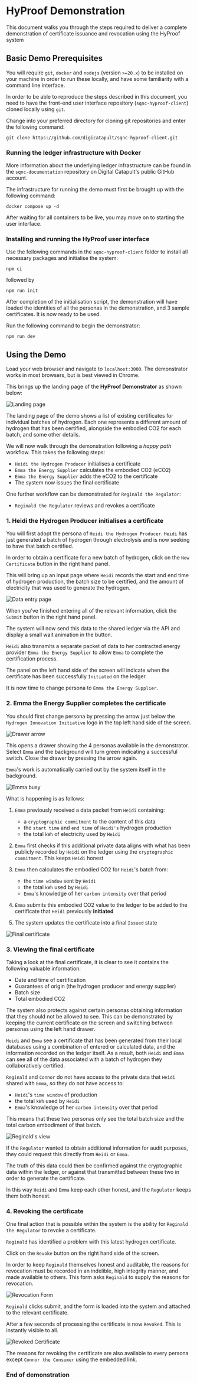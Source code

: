 # HyProof Demonstration

This document walks you through the steps required to deliver a complete demonstration of certificate issuance and revocation using the HyProof system

## Basic Demo Prerequisites

You will require `git`, `docker` and `nodejs` (version `>=20.x`) to be installed on your machine in order to run these locally, and have some familiarity with a command line interface.

In order to be able to reproduce the steps described in this document, you need to have the front-end user interface repository (`sqnc-hyproof-client`) cloned locally using `git`.

Change into your preferred directory for cloning git repositories and enter the following command:

```
git clone https://github.com/digicatapult/sqnc-hyproof-client.git
```

### Running the ledger infrastructure with Docker

More information about the underlying ledger infrastructure can be found in the `sqnc-documentation` repository on Digital Catapult's public GitHub account.

The infrastructure for running the demo must first be brought up with the following command:

`docker compose up -d`

After waiting for all containers to be live, you may move on to starting the user interface.

### Installing and running the HyProof user interface

Use the following commands in the `sqnc-hyproof-client` folder to install all necessary packages and initialise the system:
```
npm ci
```
followed by
```
npm run init
```
After completion of the initialisation script, the demonstration will have loaded the identities of all the personas in the demonstration, and 3 sample certificates. It is now ready to be used.

Run the following command to begin the demonstrator:
```
npm run dev
```

## Using the Demo

Load your web browser and navigate to `localhost:3000`. The demonstrator works in most browsers, but is best viewed in Chrome.

This brings up the landing page of the **HyProof Demonstrator** as shown below:

![Landing page](./landing_page.png)

The landing page of the demo shows a list of existing certificates for individual batches of hydrogen. Each one represents a different amount of hydrogen that has been certified, alongside the embodied CO2 for each batch, and some other details.

We will now walk through the demonstration following a *happy path* workflow. This takes the following steps:

- `Heidi the Hydrogen Producer` initialises a certificate
- `Emma the Energy Supplier` calculates the embodied CO2 (eCO2)
- `Emma the Energy Supplier` adds the eCO2 to the certificate
- The system now issues the final certificate

One further workflow can be demonstrated for `Reginald the Regulator`:

- `Reginald the Regulator` reviews and revokes a certificate


### 1. Heidi the Hydrogen Producer initialises a certificate

You will first adopt the persona of `Heidi the Hydrogen Producer`. `Heidi` has just generated a batch of hydrogen through electrolysis and is now seeking to have that batch certified.

In order to obtain a certificate for a new batch of hydrogen, click on the `New Certificate` button in the right hand panel.

This will bring up an input page where `Heidi` records the start and end time of hydrogen production, the batch size to be certified, and the amount of electricity that was used to generate the hydrogen.

![Data entry page](./data_entry.png)

When you've finished entering all of the relevant information, click the `Submit` button in the right hand panel.

The system will now send this data to the shared ledger via the API and display a small wait animation in the button.

`Heidi` also transmits a separate packet of data to her contracted energy provider `Emma the Energy Supplier` to allow `Emma` to complete the certification process.

The panel on the left hand side of the screen will indicate when the certificate has been successfully `Initiated` on the ledger.

It is now time to change persona to `Emma the Energy Supplier`. 

### 2. Emma the Energy Supplier completes the certificate

You should first change persona by pressing the arrow just below the `Hydrogen Innovation Initiative` logo in the top left hand side of the screen.

![Drawer arrow](./drawer_arrow.png)

This opens a drawer showing the 4 personas available in the demonstrator. Select `Emma` and the background will turn green indicating a successful switch. Close the drawer by pressing the arrow again.

`Emma`'s work is automatically carried out by the system itself in the background. 

![Emma busy](./energy_busy.png)

What is happening is as follows:

1. `Emma` previously received a data packet from `Heidi` containing:

    - a `cryptographic commitment` to the content of this data
    - the `start time` and `end time` of `Heidi's` hydrogen production
    - the total `kWh` of electricity used by `Heidi`

2. `Emma` first checks if this additional private data aligns with what has been publicly recorded by `Heidi` on the ledger using the `cryptographic commitment`. This keeps `Heidi` honest

3. `Emma` then calculates the embodied CO2 for `Heidi`'s batch from:

    - the `time window` sent by `Heidi`
    - the total `kWh` used by `Heidi`
    - `Emma`'s knowledge of her `carbon intensity` over that period

4. `Emma` submits this embodied CO2 value to the ledger to be added to the certificate that `Heidi` previously **initiated**

5. The system updates the certificate into a final `Issued` state

![Final certificate](./final_certificate.png)

### 3. Viewing the final certificate

Taking a look at the final certificate, it is clear to see it contains the following valuable information:

- Date and time of certification
- Guarantees of origin (the hydrogen producer and energy supplier)
- Batch size
- Total embodied CO2

The system also protects against certain personas obtaining information that they should not be allowed to see. This can be demonstrated by keeping the current certificate on the screen and switching between personas using the left hand drawer.

`Heidi` and `Emma` see a certificate that has been generated from their local databases using a combination of entered or calculated data, and the information recorded on the ledger itself. As a result, both `Heidi` and `Emma` can see all of the data associated with a batch of hydrogen they collaboratively certified.

`Reginald` and `Connor` do not have access to the private data that `Heidi` shared with `Emma`, so they do not have access to:

- `Heidi`'s `time window` of production
- the total `kWh` used by `Heidi`
- `Emma`'s knowledge of her `carbon intensity` over that period

This means that these two personas only see the total batch size and the total carbon embodiment of that batch.

![Reginald's view](./regulator_view.png)

If the `Regulator` wanted to obtain additional information for audit purposes, they could request this directly from `Heidi` or `Emma`.

The truth of this data could then be confirmed against the cryptographic data within the ledger, or against that transmitted between these two in order to generate the certificate.

In this way `Heidi` and `Emma` keep each other honest, and the `Regulator` keeps them both honest.

### 4. Revoking the certificate

One final action that is possible within the system is the ability for `Reginald the Regulator` to revoke a certificate.

`Reginald` has identified a problem with this latest hydrogen certificate.

Click on the `Revoke` button on the right hand side of the screen. 

In order to keep `Reginald` themselves honest and auditable, the reasons for revocation must be recorded in an indelible, high integrity manner, and made available to others. This form asks `Reginald` to supply the reasons for revocation.

![Revocation Form](./revocation_form.png)

`Reginald` clicks submit, and the form is loaded into the system and attached to the relevant certificate.

After a few seconds of processing the certificate is now `Revoked`. This is instantly visible to all.

![Revoked Certificate](./revoked_certificate.png)

The reasons for revoking the certificate are also available to every persona except `Connor the Consumer` using the embedded link.

### End of demonstration

